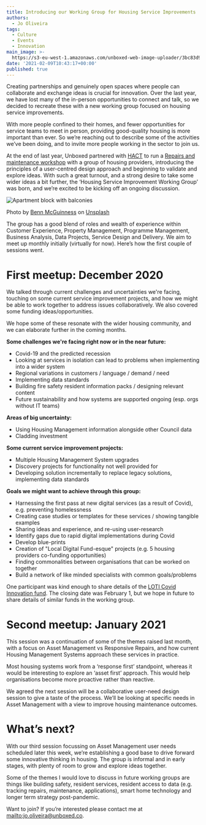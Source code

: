 ```yaml
---
title: Introducing our Working Group for Housing Service Improvements
authors:
  - Jo Oliveira
tags:
  - Culture
  - Events
  - Innovation
main_image: >-
  https://s3-eu-west-1.amazonaws.com/unboxed-web-image-uploader/3bc83d9864d9e99964d26c0f4a9acd73.jpg
date: '2021-02-09T10:43:17+00:00'
published: true
---
```

Creating partnerships and genuinely open spaces where people can collaborate and exchange ideas is crucial for innovation. Over the last year, we have lost many of the in-person opportunities to connect and talk, so we decided to recreate these with a new working group focused on housing service improvements.



With more people confined to their homes, and fewer opportunities for service teams to meet in person, providing good-quality housing is more important than ever. So we’re reaching out to describe some of the activities we’ve been doing, and to invite more people working in the sector to join us.



At the end of last year, Unboxed partnered with [HACT](https://www.hact.org.uk/) to run a [Repairs and maintenance workshop](https://unboxed.co/blog/repairs-and-maintenance-workshop-how-it-went/) with a group of housing providers, introducing the principles of a user-centred design approach and beginning to validate and explore ideas. With such a great turnout, and a strong desire to take some wider ideas a bit further, the ‘Housing Service Improvement Working Group’ was born, and we’re excited to be kicking off an ongoing discussion.

![Apartment block with balconies](https://s3-eu-west-1.amazonaws.com/unboxed-web-image-uploader/3bc83d9864d9e99964d26c0f4a9acd73.jpg)

Photo by [Benn McGuinness](https://unsplash.com/@bennmcguinness?utm_source=unsplash&amp;utm_medium=referral&amp;utm_content=creditCopyText) on [Unsplash](https://unsplash.com/?utm_source=unsplash&amp;utm_medium=referral&amp;utm_content=creditCopyText)

The group has a good blend of roles and wealth of experience within Customer Experience, Property Management, Programme Management, Business Analysis, Data Projects, Service Design and Delivery. We aim to meet up monthly initially (virtually for now). Here’s how the first couple of sessions went.



# First meetup: December 2020



We talked through current challenges and uncertainties we're facing, touching on some current service improvement projects, and how we might be able to work together to address issues collaboratively. We also covered some funding ideas/opportunities. 



We hope some of these resonate with the wider housing community, and we can elaborate further in the coming months.



**Some challenges we're facing right now or in the near future:**

* Covid-19 and the predicted recession
* Looking at services in isolation can lead to problems when implementing into a wider system
* Regional variations in customers / language / demand / need
* Implementing data standards
* Building fire safety resident information packs / designing relevant content
* Future sustainability and how systems are supported ongoing (esp. orgs without IT teams)

**Areas of big uncertainty:**

* Using Housing Management information alongside other Council data
* Cladding investment

**Some current service improvement projects:**

* Multiple Housing Management System upgrades
* Discovery projects for functionality not well provided for
* Developing solution incrementally to replace legacy solutions, implementing data standards

**Goals we might want to achieve through this group:**

* Harnessing the first pass at new digital services (as a result of Covid), e.g. preventing homelessness
* Creating case studies or templates for these services / showing tangible examples
* Sharing ideas and experience, and re-using user-research
* Identify gaps due to rapid digital implementations during Covid
* Develop blue-prints
* Creation of "Local Digital Fund-esque" projects (e.g. 5 housing providers co-funding opportunities)
* Finding commonalities between organisations that can be worked on together
* Build a network of like minded specialists with common goals/problems

One participant was kind enough to share details of the [LOTI Covid Innovation fund](https://public.3.basecamp.com/p/b8SJ5jj44acLNtazCnWxWgBv). The closing date was February 1, but we hope in future to share details of similar funds in the working group.





# Second meetup: January 2021



This session was a continuation of some of the themes raised last month, with a focus on Asset Management vs Responsive Repairs, and how current Housing Management Systems approach these services in practice. 



Most housing systems work from a ‘response first’ standpoint, whereas it would be interesting to explore an ‘asset first’ approach. This would help organisations become more proactive rather than reactive.



We agreed the next session will be a collaborative user-need design session to give a taste of the process. We’ll be looking at specific needs in Asset Management with a view to improve housing maintenance outcomes.







# What’s next?



With our third session focussing on Asset Management user needs scheduled later this week, we’re establishing a good base to drive forward some innovative thinking in housing. The group is informal and in early stages, with plenty of room to grow and explore ideas together.  



Some of the themes I would love to discuss in future working groups are things like building safety, resident services, resident access to data (e.g. tracking repairs, maintenance, applications), smart home technology and longer term strategy post-pandemic.



Want to join? If you’re interested please contact me at <mailto:jo.oliveira@unboxed.co>.
